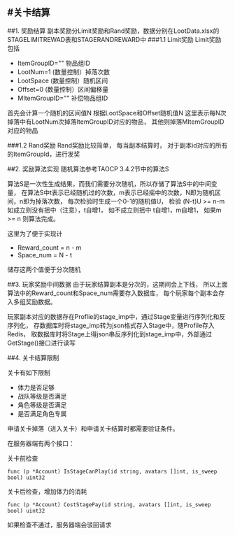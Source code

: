 #关卡结算
----------
##1. 奖励结算
副本奖励分Limit奖励和Rand奖励，数据分别在LootData.xlsx的STAGELIMITREWAD表和STAGERANDREWARD中
###1.1 Limit奖励
Limit奖励 包括

- ItemGroupID="" 物品组ID  
- LootNum=1      (数量控制）掉落次数
- LootSpace	    (数量控制）随机区间 
- Offset=0        (数量控制）区间偏移量
- MItemGroupID="" 补偿物品组ID       

首先会计算一个随机的区间值N 根据LootSpace和Offset随机值N
这里表示每N次掉落中有LootNum次掉落ItemGroupID对应的物品，
其他则掉落MItemGroupID对应的物品

###1.2 Rand奖励
Rand奖励比较简单，
每当副本结算时，
对于副本id对应的所有的ItemGroupId，进行发奖


##2. 奖励算法实现
随机算法参考TAOCP 3.4.2节中的算法S

算法S是一次性生成结果，而我们需要分次随机，所以存储了算法S中的中间变量，
在算法S中t表示已经随机过的次数，m表示已经摇中的次数，N即为随机区间，n即为掉落次数，
每次检验时生成一个0-1的随机值U，
检验 (N-t)U >= n-m 如成立则没有摇中（注意），t自增1，
如不成立则摇中 t自增1，m自增1，
如果m >= n 则算法完成。

这里为了便于实现计

- Reward_count = n - m
- Space_num = N - t

储存这两个值便于分次随机

##3. 玩家奖励中间数据
由于玩家结算副本是分次的，这期间会上下线，
所以上面算法中的Reward_count和Space_num需要存入数据库，
每个玩家每个副本会存入多组奖励数据。

玩家副本对应的数据存在Proflie的stage_imp中，通过Stage变量进行序列化和反序列化，
存数据库时将stage_imp转为json格式存入Stage中，随Profile存入Redis，
取数据库时将Stage上得json串反序列化到stage_imp中，外部通过GetStage()接口进行读写

##4. 关卡结算限制

关卡有如下限制

- 体力是否足够
- 战队等级是否满足
- 角色等级是否满足
- 是否满足角色专属

申请关卡掉落（进入关卡）和申请关卡结算时都需要验证条件。

在服务器端有两个接口：

关卡前检查

```
func (p *Account) IsStageCanPlay(id string, avatars []int, is_sweep bool) uint32 
```

关卡后检查，增加体力的消耗

```
func (p *Account) CostStagePay(id string, avatars []int, is_sweep bool) uint32 
```

如果检查不通过，服务器端会驳回请求